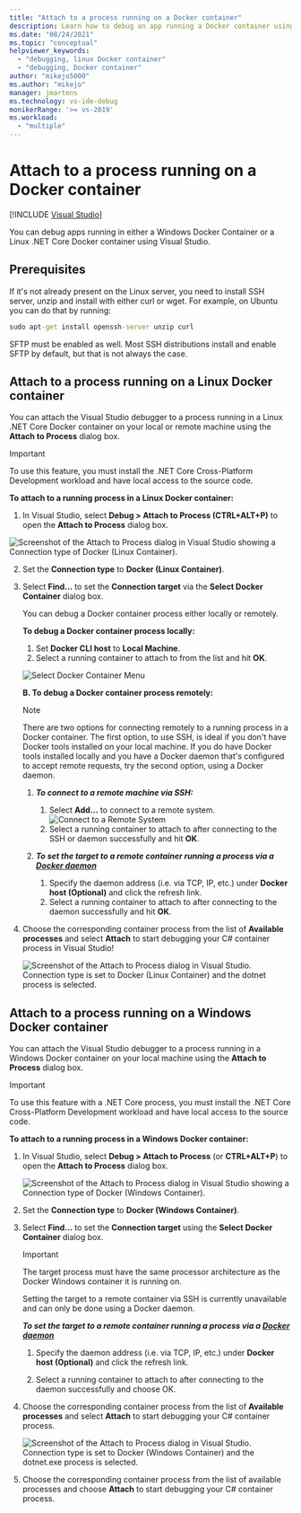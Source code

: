 ```yaml
---
title: "Attach to a process running on a Docker container"
description: Learn how to debug an app running a Docker container using Visual Studio
ms.date: "08/24/2021"
ms.topic: "conceptual"
helpviewer_keywords:
  - "debugging, linux Docker container"
  - "debugging, Docker container"
author: "mikejo5000"
ms.author: "mikejo"
manager: jmartens
ms.technology: vs-ide-debug
monikerRange: '>= vs-2019'
ms.workload:
  - "multiple"
---
```

# Attach to a process running on a Docker container 

 [!INCLUDE [Visual Studio](~/includes/applies-to-version/vs-not-mac.md)]

You can debug apps running in either a Windows Docker Container or a Linux .NET Core Docker container using Visual Studio.

## Prerequisites

If it's not already present on the Linux server, you need to install SSH server, unzip and install with either curl or wget. For example, on Ubuntu you can do that by running:

``` cmd
sudo apt-get install openssh-server unzip curl
```

SFTP must be enabled as well. Most SSH distributions install and enable SFTP by default, but that is not always the case.

## Attach to a process running on a Linux Docker container

You can attach the Visual Studio debugger to a process running in a Linux .NET Core Docker container on your local or remote machine using the **Attach to Process** dialog box.

> [!IMPORTANT]
> To use this feature, you must install the .NET Core Cross-Platform Development workload and have local access to the source code.

**To attach to a running process in a Linux Docker container:**

1. In Visual Studio, select **Debug > Attach to Process (CTRL+ALT+P)** to open the **Attach to Process** dialog box.

![Screenshot of the Attach to Process dialog in Visual Studio showing a Connection type of Docker (Linux Container).](../debugger/media/attach-process-menu.png "Attach_To_Process_Menu")

2. Set the **Connection type** to **Docker (Linux Container)**.
3. Select **Find...** to set the **Connection target** via the **Select Docker Container** dialog box.

    You can debug a Docker container process either locally or remotely.

    **To debug a Docker container process locally:**
    1. Set **Docker CLI host** to **Local Machine**.
    1. Select a running container to attach to from the list and hit **OK**.

    ![Select Docker Container Menu](../debugger/media/select-docker-container.png "Select_Docker_Container_Menu")

    **B. To debug a Docker container process remotely:**

    > [!NOTE]
    > There are two options for connecting remotely to a running process in a Docker container. The first option, to use SSH, is ideal if you don't have Docker tools installed on your local machine.  If you do have Docker tools installed locally and you have a Docker daemon that's configured to accept remote requests, try the second option, using a Docker daemon.

    1. ***To connect to a remote machine via SSH:***
        1. Select **Add...** to connect to a remote system.<br/>
        ![Connect to a Remote System](../debugger/media/connect-remote-system.png "Connect to a Remote System")
        1. Select a running container to attach to after connecting to the SSH or daemon successfully and hit **OK**.

    1. ***To set the target to a remote container running a process via a [Docker daemon](https://docs.docker.com/engine/reference/commandline/dockerd/)***
        1. Specify the daemon address (i.e. via TCP, IP, etc.) under **Docker host (Optional)** and click the refresh link.
        1. Select a running container to attach to after connecting to the daemon successfully and hit **OK**.

4. Choose the corresponding container process from the list of **Available processes** and select **Attach** to start debugging your C# container process in Visual Studio!

    ![Screenshot of the Attach to Process dialog in Visual Studio. Connection type is set to Docker (Linux Container) and the dotnet process is selected.](../debugger/media/docker-attach-complete.png "Completed Linux Docker Attach Menu")

## Attach to a process running on a Windows Docker container

You can attach the Visual Studio debugger to a process running in a Windows Docker container on your local machine using the **Attach to Process** dialog box.

> [!IMPORTANT]
> To use this feature with a .NET Core process, you must install the .NET Core Cross-Platform Development workload and have local access to the source code.

**To attach to a running process in a Windows Docker container:**

1. In Visual Studio, select **Debug > Attach to Process** (or **CTRL+ALT+P**) to open the **Attach to Process** dialog box.

   ![Screenshot of the Attach to Process dialog in Visual Studio showing a Connection type of Docker (Windows Container).](../debugger/media/attach-process-menu-docker-windows.png "Attach_To_Process_Menu")

2. Set the **Connection type** to **Docker (Windows Container)**.
3. Select **Find...** to set the **Connection target** using the **Select Docker Container** dialog box.

    > [!IMPORTANT]
    > The target process must have the same processor architecture as the Docker Windows container it is running on.

   Setting the target to a remote container via SSH is currently unavailable and can only be done using a Docker daemon.

    ***To set the target to a remote container running a process via a [Docker daemon](https://docs.docker.com/engine/reference/commandline/dockerd/)***
    1. Specify the daemon address (i.e. via TCP, IP, etc.) under **Docker host (Optional)** and click the refresh link.

    1. Select a running container to attach to after connecting to the daemon successfully and choose OK.

4. Choose the corresponding container process from the list of **Available processes** and select **Attach** to start debugging your C# container process.

    ![Screenshot of the Attach to Process dialog in Visual Studio. Connection type is set to Docker (Windows Container) and the dotnet.exe process is selected.](../debugger/media/docker-attach-complete-windows.png "Completed Windows Docker Attach Menu")

5. Choose the corresponding container process from the list of available processes and choose **Attach** to start debugging your C# container process.